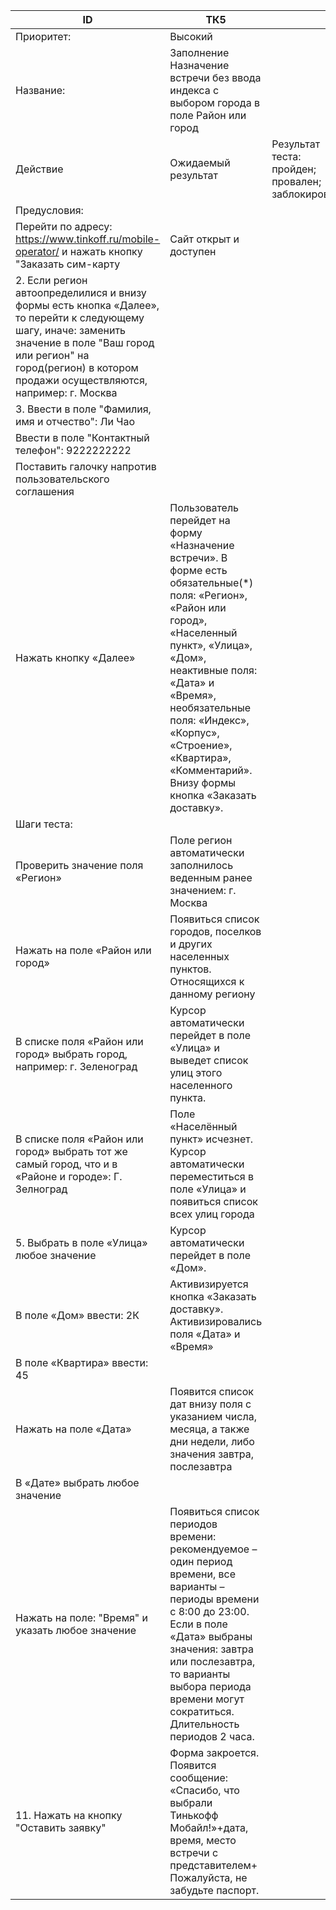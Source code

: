 |    ID                                                                                                                                                                                                                                             |    ТК5                                                                                                                                                                                                                                                                                                                                    |                                                                  |
|---------------------------------------------------------------------------------------------------------------------------------------------------------------------------------------------------------------------------------------------------|-------------------------------------------------------------------------------------------------------------------------------------------------------------------------------------------------------------------------------------------------------------------------------------------------------------------------------------------|------------------------------------------------------------------|
|    Приоритет:                                                                                                                                                                                                                                     |    Высокий                                                                                                                                                                                                                                                                                                                                |                                                                  |
|    Название:                                                                                                                                                                                                                                      |    Заполнение Назначение   встречи без ввода индекса с выбором города в поле Район или город                                                                                                                                                                                                                                              |                                                                  |
|    Действие                                                                                                                                                                                                                                       |    Ожидаемый результат                                                                                                                                                                                                                                                                                                                    |    Результат теста:   пройден;      провален;   заблокирован;    |
|    Предусловия:                                                                                                                                                                                                                                   |                                                                                                                                                                                                                                                                                                                                           |                                                                  |
|        Перейти по адресу: https://www.tinkoff.ru/mobile-operator/        и нажать кнопку "Заказать сим-карту                                                                                                                                      |    Сайт открыт и доступен                                                                                                                                                                                                                                                                                                                 |                                                                  |
|    2.        Если регион   автоопределилися и внизу формы есть кнопка «Далее», то перейти к следующему   шагу, иначе: заменить значение в поле "Ваш город или регион" на   город(регион) в котором продажи осуществляются, например: г. Москва    |                                                                                                                                                                                                                                                                                                                                           |                                                                  |
|    3.        Ввести в   поле "Фамилия, имя и отчество":        Ли Чао                                                                                                                                                                             |                                                                                                                                                                                                                                                                                                                                           |                                                                  |
|        Ввести в поле "Контактный телефон":     9222222222                                                                                                                                                                                         |                                                                                                                                                                                                                                                                                                                                           |                                                                  |
|        Поставить галочку напротив пользовательского соглашения                                                                                                                                                                                    |                                                                                                                                                                                                                                                                                                                                           |                                                                  |
|        Нажать кнопку «Далее»                                                                                                                                                                                                                      |    Пользователь перейдет   на форму «Назначение встречи». В форме есть обязательные(*) поля: «Регион»,   «Район или город», «Населенный пункт», «Улица», «Дом», неактивные поля:   «Дата» и «Время», необязательные поля: «Индекс», «Корпус», «Строение»,   «Квартира», «Комментарий». Внизу формы кнопка «Заказать доставку».            |                                                                  |
|    Шаги   теста:                                                                                                                                                                                                                                  |                                                                                                                                                                                                                                                                                                                                           |                                                                  |
|        Проверить        значение поля «Регион»                                                                                                                                                                                                    |    Поле регион автоматически заполнилось веденным   ранее значением: г. Москва                                                                                                                                                                                                                                                            |                                                                  |
|        Нажать на        поле «Район или город»                                                                                                                                                                                                    |    Появиться список городов, поселков и других   населенных пунктов. Относящихся к данному региону                                                                                                                                                                                                                                        |                                                                  |
|        В списке        поля «Район или город» выбрать город, например:      г. Зеленоград                                                                                                                                                         |    Курсор автоматически перейдет в поле «Улица» и   выведет список улиц этого населенного пункта.                                                                                                                                                                                                                                         |                                                                  |
|        В списке        поля «Район или город» выбрать тот же самый город, что и в «Районе и        городе»:      Г. Зелноград                                                                                                                     |    Поле «Населённый пункт» исчезнет. Курсор   автоматически переместиться в поле «Улица» и появиться список всех улиц   города                                                                                                                                                                                                            |                                                                  |
|    5.        Выбрать в   поле «Улица» любое значение                                                                                                                                                                                              |    Курсор автоматически перейдет в поле «Дом».                                                                                                                                                                                                                                                                                            |                                                                  |
|        В поле «Дом»        ввести:      2К                                                                                                                                                                                                        |    Активизируется кнопка «Заказать доставку».   Активизировались поля «Дата» и «Время»                                                                                                                                                                                                                                                    |                                                                  |
|        В поле «Квартира»        ввести:      45                                                                                                                                                                                                   |                                                                                                                                                                                                                                                                                                                                           |                                                                  |
|        Нажать на        поле «Дата»                                                                                                                                                                                                               |    Появится список дат внизу поля с указанием   числа, месяца, а также дни недели, либо значения завтра, послезавтра                                                                                                                                                                                                                      |                                                                  |
|        В «Дате»        выбрать любое значение                                                                                                                                                                                                     |                                                                                                                                                                                                                                                                                                                                           |                                                                  |
|        Нажать на поле:        "Время" и указать любое значение                                                                                                                                                                                    |    Появиться список периодов времени: рекомендуемое   – один период времени, все варианты – периоды времени с 8:00 до 23:00. Если в   поле «Дата» выбраны значения: завтра или послезавтра, то варианты выбора   периода времени могут сократиться. Длительность периодов 2 часа.                                                         |                                                                  |
|    11.  Нажать на кнопку "Оставить заявку"                                                                                                                                                                                                        |    Форма закроется.   Появится сообщение: «Спасибо, что выбрали Тинькофф Мобайл!»+дата, время,   место встречи с представителем+ Пожалуйста, не забудьте паспорт.                                                                                                                                                                         |                                                                  |
